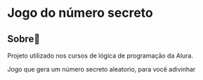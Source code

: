 <h1>Jogo do número secreto</h1>

<h2>Sobre📰</h2>
<p>Projeto utilizado nos cursos de lógica de programação da Alura.</p>
<p>Jogo que gera um número secreto aleatorio, para você adivinhar</p>
